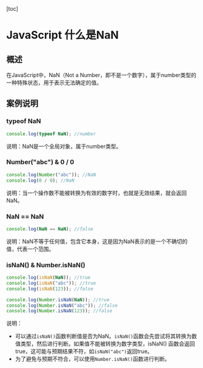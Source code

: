 [toc]

# JavaScript 什么是NaN

## 概述

在JavaScript中，NaN（Not a Number，即不是一个数字），属于number类型的一种特殊状态，用于表示无法确定的值。



## 案例说明

###  typeof NaN

```js
console.log(typeof NaN); //number
```

说明：NaN是一个全局对象，属于number类型。



### Number("abc") & 0 / 0

```js
console.log(Number("abc")); //NaN 
console.log(0 / 0); //NaN
```

说明：当一个操作数不能被转换为有效的数字时，也就是无效结果，就会返回 NaN。



### NaN == NaN

```js
console.log(NaN == NaN); //false
```

说明：NaN不等于任何值，包含它本身，这是因为NaN表示的是一个不确切的值，代表一个范围。



### isNaN() & Number.isNaN()

```js
console.log(isNaN(NaN)); //true
console.log(isNaN("abc")); //true
console.log(isNaN(123)); //false

console.log(Number.isNaN(NaN)); //true
console.log(Number.isNaN("abc")); //false
console.log(Number.isNaN(123)); //false
```

说明：

- 可以通过`isNaN()`函数判断值是否为NaN。`isNaN()`函数会先尝试将其转换为数值类型，然后进行判断。如果值不能被转换为数字类型，isNaN() 函数会返回 true，这可能与预期结果不符，如`isNaN("abc")`返回true。
- 为了避免与预期不符合，可以使用`Number.isNaN()`函数进行判断。



